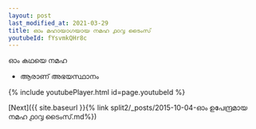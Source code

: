 ```yaml
---
layout: post
last_modified_at: 2021-03-29
title: ഓം മഹായാഗയായ നമഹ ൧൦൮ ടൈംസ്
youtubeId: fYsvmkQHr8c
---
```

 
 
 ഓം കഥയെ നമഹ 
 
 -  ആരാണ് അഭയസ്ഥാനം 
 
  
 
  
 
 
 
 
 
 


{% include youtubePlayer.html id=page.youtubeId %}
 
[Next]({{ site.baseurl }}{% link  split2/_posts/2015-10-04-ഓം ഉപേന്ദ്രമായ നമഹ ൧൦൮ ടൈംസ്.md%})
 
